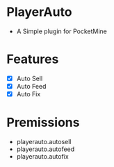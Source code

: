 # PlayerAuto

* A Simple plugin for PocketMine

# Features

- [X] Auto Sell
- [X] Auto Feed
- [X] Auto Fix

# Premissions

* playerauto.autosell
* playerauto.autofeed
* playerauto.autofix
